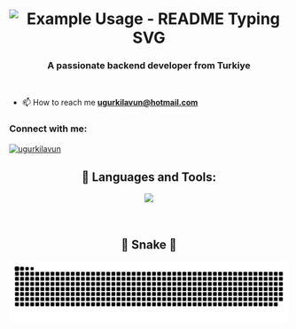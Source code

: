 <!-- https://github.com/DenverCoder1/readme-typing-svg -->
<h1 align="center">
  <img src="https://readme-typing-svg.demolab.com/?lines=Hi+👋,+I'm+Uğur+KILAVUN!;&font=Fira%20Code&center=true&width=380&height=50&duration=4000&pause=1000" alt="Example Usage - README Typing SVG">
</h1>

<!-- https://rahuldkjain.github.io/gh-profile-readme-generator/ -->
<h3 align="center">A passionate backend developer from Turkiye</h3><br>

- 📫 How to reach me **ugurkilavun@hotmail.com**

<h3 align="left">Connect with me:</h3>
<p align="left">
<a href="https://twitter.com/ugurkilavun" target="blank"><img align="center" src="https://raw.githubusercontent.com/rahuldkjain/github-profile-readme-generator/master/src/images/icons/Social/twitter.svg" alt="ugurkilavun" height="30" width="40" /></a>
</p>

<!-- --------------------------------= Languages and Tools =-------------------------------- -->
<!-- https://github.com/tandpfun/skill-icons/tree/main -->
<h2 align="center"> 🔧 Languages and Tools:</h2>
<p align="center">
  <a href="https://skillicons.dev">
    <img src="https://skillicons.dev/icons?i=html,css,php,js,c,cs,linux" />
  </a>
</p><br>


<h2 align="center"> 🐍 Snake 🐍 </h2>
<!-- https://github.com/Platane/snk -->
<picture>
  <source
    media="(prefers-color-scheme: dark)"
    srcset="https://raw.githubusercontent.com/platane/snk/output/github-contribution-grid-snake-dark.svg"
  />
  <source
    media="(prefers-color-scheme: light)"
    srcset="https://raw.githubusercontent.com/platane/snk/output/github-contribution-grid-snake.svg"
  />
  <img
    alt="github contribution grid snake animation"
    src="https://raw.githubusercontent.com/platane/snk/output/github-contribution-grid-snake.svg"
  />
</picture>
